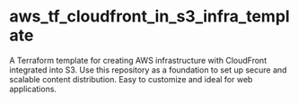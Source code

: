 # aws_tf_cloudfront_in_s3_infra_template
A Terraform template for creating AWS infrastructure with CloudFront integrated into S3. Use this repository as a foundation to set up secure and scalable content distribution. Easy to customize and ideal for web applications.
